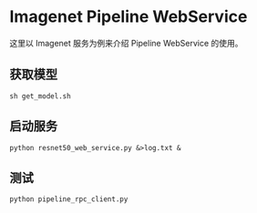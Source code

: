# Imagenet Pipeline WebService

这里以 Imagenet 服务为例来介绍 Pipeline WebService 的使用。

## 获取模型
```
sh get_model.sh
```

## 启动服务

```
python resnet50_web_service.py &>log.txt &
```

## 测试
```
python pipeline_rpc_client.py
```
